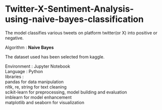 # Twitter-X-Sentiment-Analysis-using-naive-bayes-classification
The model classifies various tweets on platform twitter(or X) into positive or negative.

Algorithm : **Naive Bayes**

The dataset used has been selected from kaggle.

Environment : Jupyter Notebook   
Language : Python   
libraries :   
pandas for data manipulation   
nltk, re, string for text cleaning   
scikit-learn for preprocessing, model building and evaluation   
imblearn for model enhancement   
matplotlib and seaborn for visualization   

